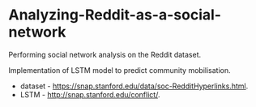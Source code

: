 # Analyzing-Reddit-as-a-social-network
Performing social network analysis on the Reddit dataset.

Implementation of LSTM model to predict community mobilisation.

- dataset - https://snap.stanford.edu/data/soc-RedditHyperlinks.html.
- LSTM - http://snap.stanford.edu/conflict/.
